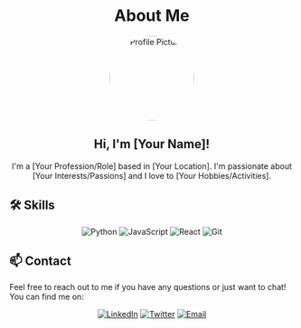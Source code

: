 <h1 align="center">About Me</h1>

<p align="center">
  <img src="https://via.placeholder.com/150" alt="Profile Picture" width="150" height="150" style="border-radius: 50%;">
</p>

<h2 align="center">Hi, I'm [Your Name]!</h2>

<p align="center">
  I'm a [Your Profession/Role] based in [Your Location]. I'm passionate about [Your Interests/Passions] and I love to [Your Hobbies/Activities].
</p>

## 🛠️ Skills

<p align="center">
  <img src="https://img.shields.io/badge/Python-3776AB?style=for-the-badge&logo=python&logoColor=white" alt="Python">
  <img src="https://img.shields.io/badge/JavaScript-F7DF1E?style=for-the-badge&logo=javascript&logoColor=black" alt="JavaScript">
  <img src="https://img.shields.io/badge/React-61DAFB?style=for-the-badge&logo=react&logoColor=black" alt="React">
  <img src="https://img.shields.io/badge/Git-F05032?style=for-the-badge&logo=git&logoColor=white" alt="Git">
</p>


## 📫 Contact

Feel free to reach out to me if you have any questions or just want to chat! You can find me on:

<p align="center">
  <a href="https://www.linkedin.com/in/your-linkedin-username/"><img src="https://img.shields.io/badge/LinkedIn-0077B5?style=for-the-badge&logo=linkedin&logoColor=white" alt="LinkedIn"></a>
  <a href="https://twitter.com/your-twitter-username"><img src="https://img.shields.io/badge/Twitter-1DA1F2?style=for-the-badge&logo=twitter&logoColor=white" alt="Twitter"></a>
  <a href="mailto:your-email@example.com"><img src="https://img.shields.io/badge/Email-EA4335?style=for-the-badge&logo=gmail&logoColor=white" alt="Email"></a>
</p>
